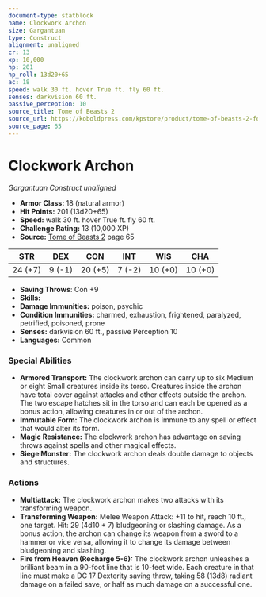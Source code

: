 ```yaml
---
document-type: statblock
name: Clockwork Archon
size: Gargantuan
type: Construct
alignment: unaligned
cr: 13
xp: 10,000
hp: 201
hp_roll: 13d20+65
ac: 18
speed: walk 30 ft. hover True ft. fly 60 ft.
senses: darkvision 60 ft. 
passive_perception: 10
source_title: Tome of Beasts 2
source_url: https://koboldpress.com/kpstore/product/tome-of-beasts-2-for-5th-edition
source_page: 65
---
```


# Clockwork Archon

*Gargantuan* *Construct* *unaligned*

- **Armor Class:** 18 (natural armor)
- **Hit Points:** 201 (13d20+65)
- **Speed:** walk 30 ft. hover True ft. fly 60 ft.
- **Challenge Rating:** 13 (10,000 XP)
- **Source:** [Tome of Beasts 2](https://koboldpress.com/kpstore/product/tome-of-beasts-2-for-5th-edition) page 65

| STR | DEX | CON | INT | WIS | CHA |
| --- | --- | --- | --- | --- | --- |
| 24 (+7) | 9 (-1) | 20 (+5) | 7 (-2) | 10 (+0) | 10 (+0) |

- **Saving Throws**: Con +9
- **Skills:** 
- **Damage Immunities:** poison, psychic
- **Condition Immunities:** charmed, exhaustion, frightened, paralyzed, petrified, poisoned, prone
- **Senses:** darkvision 60 ft., passive Perception 10
- **Languages:** Common

### Special Abilities

- **Armored Transport:** The clockwork archon can carry up to six Medium or eight Small creatures inside its torso. Creatures inside the archon have total cover against attacks and other effects outside the archon. The two escape hatches sit in the torso and can each be opened as a bonus action, allowing creatures in or out of the archon.
- **Immutable Form:** The clockwork archon is immune to any spell or effect that would alter its form.
- **Magic Resistance:** The clockwork archon has advantage on saving throws against spells and other magical effects.
- **Siege Monster:** The clockwork archon deals double damage to objects and structures.

### Actions

- **Multiattack:** The clockwork archon makes two attacks with its transforming weapon.
- **Transforming Weapon:** Melee Weapon Attack: +11 to hit, reach 10 ft., one target. Hit: 29 (4d10 + 7) bludgeoning or slashing damage. As a bonus action, the archon can change its weapon from a sword to a hammer or vice versa, allowing it to change its damage between bludgeoning and slashing.
- **Fire from Heaven (Recharge 5-6):** The clockwork archon unleashes a brilliant beam in a 90-foot line that is 10-feet wide. Each creature in that line must make a DC 17 Dexterity saving throw, taking 58 (13d8) radiant damage on a failed save, or half as much damage on a successful one.
